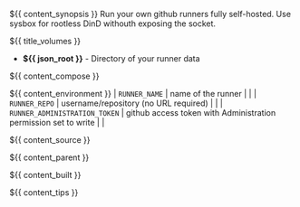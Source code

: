 ${{ content_synopsis }} Run your own github runners fully self-hosted. Use sysbox for rootless DinD withouth exposing the socket. 

${{ title_volumes }}
* **${{ json_root }}** - Directory of your runner data

${{ content_compose }}

${{ content_environment }}
| `RUNNER_NAME` | name of the runner | |
| `RUNNER_REPO` | username/repository (no URL required) | |
| `RUNNER_ADMINISTRATION_TOKEN` | github access token with Administration permission set to write | |

${{ content_source }}

${{ content_parent }}

${{ content_built }}

${{ content_tips }}